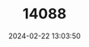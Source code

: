 ---
title: "14088"
category: "Myomimus personatus"
draft: false
date: 2024-02-22 13:03:50
languages:
  English: ["Masked Mouse-tailed Dormouse"]
  Russian: ["Myshevidnaya Sonya"]
---